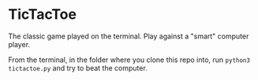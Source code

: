 # TicTacToe
The classic game played on the terminal. Play against a "smart" computer player.

From the terminal, in the folder where you clone this repo into, run `python3 tictactoe.py` and try to beat the computer.
